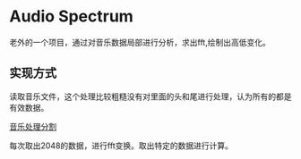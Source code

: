 # Audio Spectrum

老外的一个项目，通过对音乐数据局部进行分析，求出fft,绘制出高低变化。

## 实现方式

读取音乐文件，这个处理比较粗糙没有对里面的头和尾进行处理，认为所有的都是有效数据。

[音乐处理分割](https://github.com/wangGame/Paino/tree/%E5%BC%B9%E9%92%A2%E7%90%B4%E7%9A%84%E5%AE%9E%E7%8E%B0%E6%96%B9%E5%BC%8F%E4%BA%8C)

每次取出2048的数据，进行fft变换。取出特定的数据进行计算。
















